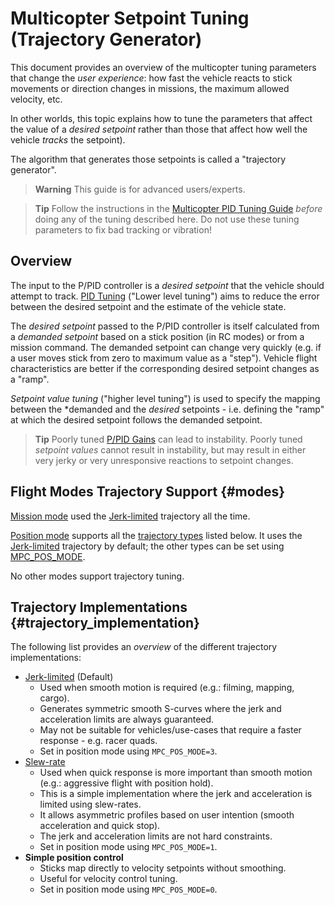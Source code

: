 # Multicopter Setpoint Tuning (Trajectory Generator)

This document provides an overview of the multicopter tuning parameters that change the *user experience*: how fast the vehicle reacts to stick movements or direction changes in missions, the maximum allowed velocity, etc.

In other worlds, this topic explains how to tune the parameters that affect the value of a *desired setpoint* rather than those that affect how well the vehicle *tracks* the setpoint).

The algorithm that generates those setpoints is called a "trajectory generator".

> **Warning** This guide is for advanced users/experts.

<span></span>
> **Tip** Follow the instructions in the [Multicopter PID Tuning Guide](../config_mc/pid_tuning_guide_multicopter.md) *before* doing any of the tuning described here.
  Do not use these tuning parameters to fix bad tracking or vibration!

## Overview

The input to the P/PID controller is a *desired setpoint* that the vehicle should attempt to track.
[PID Tuning](../config_mc/pid_tuning_guide_multicopter.md) ("Lower level tuning") aims to reduce the error between the desired setpoint and the estimate of the vehicle state.

The *desired setpoint* passed to the P/PID controller is itself calculated from a *demanded setpoint* based on a stick position (in RC modes) or from a mission command.
The demanded setpoint can change very quickly (e.g. if a user moves stick from zero to maximum value as a "step").
Vehicle flight characteristics are better if the corresponding desired setpoint changes as a "ramp".

*Setpoint value tuning* ("higher level tuning") is used to specify the mapping between the *demanded  and the *desired* setpoints - i.e. defining the "ramp" at which the desired setpoint follows the demanded setpoint.

> **Tip** Poorly tuned [P/PID Gains](../config_mc/pid_tuning_guide_multicopter.md) can lead to instability.
  Poorly tuned *setpoint values* cannot result in instability, but may result in either very jerky or very unresponsive reactions to setpoint changes.


## Flight Modes Trajectory Support {#modes}

[Mission mode](../flight_modes/mission.md) used the [Jerk-limited](../config_mc/mc_jerk_limited_type_trajectory.md) trajectory all the time.

[Position mode](../flight_modes/position_mc.md) supports all the [trajectory types](#trajectory_implementation) listed below.
It uses the [Jerk-limited](../config_mc/mc_jerk_limited_type_trajectory.md) trajectory by default; the other types can be set using [MPC_POS_MODE](../advanced_config/parameter_reference.md#MPC_POS_MODE).

No other modes support trajectory tuning.


## Trajectory Implementations {#trajectory_implementation}

The following list provides an *overview* of the different trajectory implementations:

- [Jerk-limited](../config_mc/mc_jerk_limited_type_trajectory.md) (Default)
  - Used when smooth motion is required (e.g.: filming, mapping, cargo).
  - Generates symmetric smooth S-curves where the jerk and acceleration limits are always guaranteed.
  - May not be suitable for vehicles/use-cases that require a faster response - e.g. racer quads.
  - Set in position mode using `MPC_POS_MODE=3`.
- [Slew-rate](../config_mc/mc_slew_rate_type_trajectory.md)
  - Used when quick response is more important than smooth motion (e.g.: aggressive flight with position hold).
  - This is a simple implementation where the jerk and acceleration is limited using slew-rates.
  - It allows asymmetric profiles based on user intention (smooth acceleration and quick stop).	
  - The jerk and acceleration limits are not hard constraints.
  - Set in position mode using `MPC_POS_MODE=1`.
- **Simple position control**
  - Sticks map directly to velocity setpoints without smoothing.
  - Useful for velocity control tuning.
  - Set in position mode using `MPC_POS_MODE=0`.

